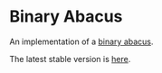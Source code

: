 # Binary Abacus

An implementation of a [binary abacus](http://binaryabacus.com).

The latest stable version is [here](http://binaryabacus.com/interactive2.html).
